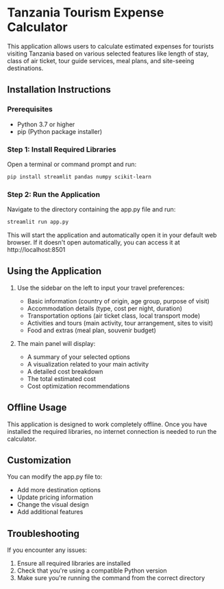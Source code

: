 # Tanzania Tourism Expense Calculator

This application allows users to calculate estimated expenses for tourists visiting Tanzania based on various selected features like length of stay, class of air ticket, tour guide services, meal plans, and site-seeing destinations.

## Installation Instructions

### Prerequisites
- Python 3.7 or higher
- pip (Python package installer)

### Step 1: Install Required Libraries
Open a terminal or command prompt and run:

```bash
pip install streamlit pandas numpy scikit-learn
```

### Step 2: Run the Application
Navigate to the directory containing the app.py file and run:

```bash
streamlit run app.py
```

This will start the application and automatically open it in your default web browser. If it doesn't open automatically, you can access it at http://localhost:8501

## Using the Application

1. Use the sidebar on the left to input your travel preferences:
   - Basic information (country of origin, age group, purpose of visit)
   - Accommodation details (type, cost per night, duration)
   - Transportation options (air ticket class, local transport mode)
   - Activities and tours (main activity, tour arrangement, sites to visit)
   - Food and extras (meal plan, souvenir budget)

2. The main panel will display:
   - A summary of your selected options
   - A visualization related to your main activity
   - A detailed cost breakdown
   - The total estimated cost
   - Cost optimization recommendations

## Offline Usage

This application is designed to work completely offline. Once you have installed the required libraries, no internet connection is needed to run the calculator.

## Customization

You can modify the app.py file to:
- Add more destination options
- Update pricing information
- Change the visual design
- Add additional features

## Troubleshooting

If you encounter any issues:
1. Ensure all required libraries are installed
2. Check that you're using a compatible Python version
3. Make sure you're running the command from the correct directory
